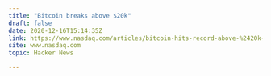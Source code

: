 ```yaml
---
title: "Bitcoin breaks above $20k"
draft: false
date: 2020-12-16T15:14:35Z
link: https://www.nasdaq.com/articles/bitcoin-hits-record-above-%2420k-as-analysts-remain-confident-of-future-2020-12-16?utm_medium=RSS&utm_source=hune
site: www.nasdaq.com
topic: Hacker News  

---
```

